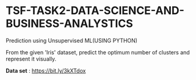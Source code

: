 # TSF-TASK2-DATA-SCIENCE-AND-BUSINESS-ANALYSTICS

Prediction using Unsupervised ML(USING PYTHON)

From the given 'Iris' dataset, predict the optimum number of clusters and represent it visually.

**Data set** : https://bit.ly/3kXTdox
